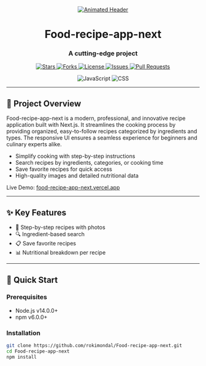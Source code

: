 <div align="center">
  <a href="https://github.com/rokimondal/Food-recipe-app-next">
<img src="https://readme-typing-svg.demolab.com?font=Fira+Code&pause=1000&color=F70000&width=435&lines=Food-recipe-app-next;Make%20your%20cooking%20a%20breeze!;Cutting-edge%20technology" alt="Animated Header">
  </a>

  <h1>Food-recipe-app-next</h1>
  <h3>A cutting-edge project</h3>

  <p>
    <a href="https://github.com/rokimondal/Food-recipe-app-next/stargazers">
      <img src="https://img.shields.io/github/stars/rokimondal/Food-recipe-app-next?label=Stars&style=flat-square" alt="Stars">
    </a>
    <a href="https://github.com/rokimondal/Food-recipe-app-next/network/members">
      <img src="https://img.shields.io/github/forks/rokimondal/Food-recipe-app-next?label=Forks&style=flat-square" alt="Forks">
    </a>
    <a href="https://github.com/rokimondal/Food-recipe-app-next/blob/main/LICENSE">
      <img src="https://img.shields.io/github/license/rokimondal/Food-recipe-app-next?label=License&style=flat-square" alt="License">
    </a>
    <a href="https://github.com/rokimondal/Food-recipe-app-next/issues">
      <img src="https://img.shields.io/github/issues/rokimondal/Food-recipe-app-next?label=Issues&style=flat-square" alt="Issues">
    </a>
    <a href="https://github.com/rokimondal/Food-recipe-app-next/pulls">
      <img src="https://img.shields.io/github/issues-pr/rokimondal/Food-recipe-app-next?label=Pull%20Requests&style=flat-square" alt="Pull Requests">
    </a>
  </p>

  <div>
    <img src="https://img.shields.io/badge/JavaScript-84.7%25-brightgreen" alt="JavaScript">
    <img src="https://img.shields.io/badge/CSS-15.3%25-blue" alt="CSS">
  </div>
</div>

---

## 🎯 Project Overview

Food-recipe-app-next is a modern, professional, and innovative recipe application built with Next.js. It streamlines the cooking process by providing organized, easy-to-follow recipes categorized by ingredients and types. The responsive UI ensures a seamless experience for beginners and culinary experts alike.

- Simplify cooking with step-by-step instructions
- Search recipes by ingredients, categories, or cooking time
- Save favorite recipes for quick access
- High-quality images and detailed nutritional data

Live Demo: [food-recipe-app-next.vercel.app](https://food-recipe-app-next.vercel.app)

---

## ✨ Key Features

- 🍳 Step-by-step recipes with photos
- 🔍 Ingredient-based search
- 📋 Save favorite recipes
- 📊 Nutritional breakdown per recipe

---

## 🚀 Quick Start

### Prerequisites

- Node.js v14.0.0+
- npm v6.0.0+

### Installation

```bash
git clone https://github.com/rokimondal/Food-recipe-app-next.git
cd Food-recipe-app-next
npm install
